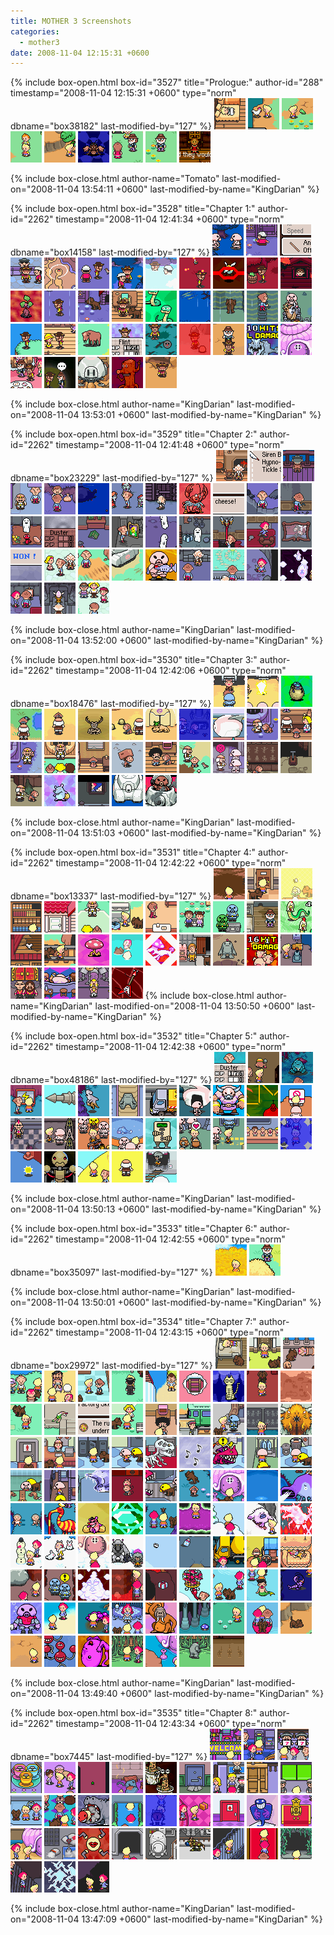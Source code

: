 ```yaml
---
title: MOTHER 3 Screenshots
categories:
  - mother3
date: 2008-11-04 12:15:31 +0600
---
```

{% include box-open.html box-id="3527" title="Prologue:" author-id="288" timestamp="2008-11-04 12:15:31 +0600" type="norm" dbname="box38182" last-modified-by="127" %}
<a href="CH0/m3_LucasSleeping.png" title="Lucas is sleeping at Alec's House"><img src="CH0/m3_LucasSleepingt.png" width="50" height="50" alt="Lucas is sleeping at Alec's House" /></a>
<a href="CH0/m3_TalkingChicken.png" title="You can talk to all kinds of animals"><img src="CH0/m3_TalkingChickent.png" width="50" height="50" alt="You can talk to all kinds of animals" /></a>
<a href="CH0/m3_MemoryFrog.png" title="Frogs will record your memories, so you can resume your progress"><img src="CH0/m3_MemoryFrogt.png" width="50" height="50" alt="Frogs will record your memories, so you can resume your progress" /></a>
<a href="CH0/m3_BButton.png" title="Try to imagine a thing called a B Button"><img src="CH0/m3_BButtont.png" width="50" height="50" alt="Try to imagine a thing called a B Button" /></a>
<a href="CH0/m3_GentleDrago.png" title="Despite their appearance, Dragos are gentle creatures"><img src="CH0/m3_GentleDragot.png" width="50" height="50" alt="Despite their appearance, Dragos are gentle creatures" /></a>
<a href="CH0/m3_FirstBattle.png" title="Your first battle will be against an overconfident mole cricket"><img src="CH0/m3_FirstBattlet.png" width="50" height="50" alt="Your first battle will be against an overconfident mole cricket" /></a>
<a href="CH0/m3_Omelets.png" title="Who wants Omelets?"><img src="CH0/m3_Omeletst.png" width="50" height="50" alt="Who wants Omelets?" /></a>
<a href="CH0/m3_HeyYou.png" title="Sometimes the characters will give you direct advice"><img src="CH0/m3_HeyYout.png" width="50" height="50" alt="Sometimes the characters will give you direct advice" /></a>
<a href="CH0/m3_DearFlint.png" title="Hinawa sends a Letter to Flint"><img src="CH0/m3_DearFlintt.png" width="50" height="50" alt="Hinawa's sends a Letter to Flint" /></a>

{% include box-close.html author-name="Tomato" last-modified-on="2008-11-04 13:54:11 +0600" last-modified-by-name="KingDarian" %}

{% include box-open.html box-id="3528" title="Chapter 1:" author-id="2262" timestamp="2008-11-04 12:41:34 +0600" type="norm" dbname="box14158" last-modified-by="127" %}
<a href="CH1/m3_MysteriousPigmasks.png" title="A strange group of soldiers in Pig Masks have showed up in Sunshine Forest"><img src="CH1/m3_MysteriousPigmaskst.png" width="50" height="50" alt="A strange group of soldiers in Pig Masks have showed up in Sunshine Forest" /></a>
<a href="CH1/m3_BrokenDoorknob.png" title="The doorknob seems to have broken off of this door"><img src="CH1/m3_BrokenDoorknobt.png" width="50" height="50" alt="The doorknob seems to have broken off of this door" /></a>
<a href="CH1/m3_Stick.png" title="Make sure to equip the weapons you find"><img src="CH1/m3_Stickt.png" width="50" height="50" alt="Make sure to equip the weapons you find" /></a>
<a href="CH1/m3_Mapson.png" title="Mapson will provide a Map to get you going - he's even nice enough to mark your destination"><img src="CH1/m3_Mapsont.png" width="50" height="50" alt="Mapson will provide a Map to get you going - he's even nice enough to mark your destination" /></a>
<a href="CH1/m3_Map.png" title="You can check the map by pressing R"><img src="CH1/m3_Mapt.png" width="50" height="50" alt="You can check the map by pressing R" /></a>
<a href="CH1/m3_Sparrow.png" title="Humans aren't the only ones with helpful advice - chatting up sparrows will yield lots of useful info"><img src="CH1/m3_Sparrowt.png" width="50" height="50" alt="Humans aren't the only ones with helpful advice - chatting up sparrows will yield lots of useful info" /></a>
<a href="CH1/m3_SmokyForest.png" title="Sunshine Forest is filling with smoke...and strange creatures"><img src="CH1/m3_SmokyForestt.png" width="50" height="50" alt="Sunshine Forest is filling with smoke...and strange creatures" /></a>
<a href="CH1/m3_ForestSprings.png" title="A dip in the hot springs will restore that lost HP"><img src="CH1/m3_ForestSpringst.png" width="50" height="50" alt="A dip in the hot springs will restore that lost HP" /></a>
<a href="CH1/m3_Fireflies.png" title="These are definitely not your average firfly - they're setting fire to everything"><img src="CH1/m3_Firefliest.png" width="50" height="50" alt="These are definitely not your average firfly - they're setting fire to everything" /></a>
<a href="CH1/m3_FireAttack.png" title="Fireflies will even set fire to you if you're not careful" ><img src="CH1/m3_FireAttackt.png" width="50" height="50" alt="Fireflies will even set fire to you if you're not careful" /></a>
<a href="CH1/m3_SaveFrogBarrel.png" title="Save frogs can be found all over Nowhere Islands, in a variety of places"><img src="CH1/m3_SaveFrogBarrelt.png" width="50" height="50" alt="Save frogs can be found all over Nowhere Islands, in a variety of places" /></a>
<a href="CH1/m3_FuelInTrouble.png" title="Oh, no! Fuel is trapped in that burning house"><img src="CH1/m3_FuelInTroublet.png" width="50" height="50" alt="Oh, no! Fuel is trapped in that burning house" /></a>
<a href="CH1/m3_SneakYam.png" title="If you're lucky, you can sneak up on an enemy and attack it while its back is turned"><img src="CH1/m3_SneakYamt.png" width="50" height="50" alt="If you're lucky, you can sneak up on an enemy and attack it while its back is turned" /></a>
<a href="CH1/m3_Rain.png" title="An ominous rain falls on Tazmily"><img src="CH1/m3_Raint.png" width="50" height="50" alt="An ominous rain falls on Tazmily" /></a>
<a href="CH1/m3_Boney.png" title="Boney joins up with Flint"><img src="CH1/m3_Boneyt.png" width="50" height="50" alt="Boney joins up with Flint" /></a>
<a href="CH1/m3_Antidotes.png" title="The people of Tazmily will gladly share what they have with their neighbors"><img src="CH1/m3_Antidotest.png" width="50" height="50" alt="The people of Tazmily will gladly share what they have with their neighbors" /></a>
<a href="CH1/m3_SnakePair.png" title="If given the chance, many foes will attack in groups"><img src="CH1/m3_SnakePairt.png" width="50" height="50" alt="If given the chance, many foes will attack in groups" /></a>
<a href="CH1/m3_ClawMarks.png" title="What kind of a creature could have caused all this damage?"><img src="CH1/m3_ClawMarkst.png" width="50" height="50" alt="What kind of a creature could have caused all this damage?" /></a>
<a href="CH1/m3_BoneySense.png" title="Boney senses something up above"><img src="CH1/m3_BoneySenset.png" width="50" height="50" alt="Boney senses something up above" /></a>
<a href="CH1/m3_WallStaple.png" title="Boney senses something up above" ><img src="CH1/m3_WallStaplet.png" width="50" height="50" alt="Duster's Wall Staple technique helps you reach higher ground" /></a>
<a href="CH1/m3_Caribou.png" title="What are those Pigmasks doing to that caribou?"><img src="CH1/m3_Caribout.png" width="50" height="50" alt="What are those Pigmasks doing to that caribou?" /></a>
<a href="CH1/m3_OpenSea.png" title="The sea is so clear during the day"><img src="CH1/m3_OpenSeat.png" width="50" height="50" alt="The sea is so clear during the day" /></a>
<a href="CH1/m3_Nutbread.png" title="You can trade nuts you find for Nut Bread and Cookies"><img src="CH1/m3_Nutbreadt.png" width="50" height="50" alt="You can trade nuts you find for Nut Bread and Cookies" /></a>
<a href="CH1/m3_Cows.png" title="All kinds of wildlife can be found in Tazmily - try talking to all of them"><img src="CH1/m3_Cowst.png" width="50" height="50" alt="All kinds of wildlife can be found in Tazmily - try talking to all of them" /></a>
<a href="CH1/m3_EXP.png" title="The experience you gain in battle will help you grow stronger"><img src="CH1/m3_EXPt.png" width="50" height="50" alt="The experience you gain in battle will help you grow stronger" /></a>
<a href="CH1/m3_SootDumpling.png" title="Some enemies are rarer encounters than others"><img src="CH1/m3_SootDumplingt.png" width="50" height="50" alt="Some enemies are rarer encounters than others" /></a>
<a href="CH1/m3_Surprised.png" title="If you're not careful, an enemy may catch you off guard"><img src="CH1/m3_Surprisedt.png" width="50" height="50" alt="If you're not careful, an enemy may catch you off guard" /></a>
<a href="CH1/m3_Alec.png" title="Alec will lend a hand to Flint, though he isn't much help in battle"><img src="CH1/m3_Alect.png" width="50" height="50" alt="Alec will lend a hand to Flint, though he isn't much help in battle" /></a>
<a href="CH1/m3_10combo.png" title="Tap the A button to the beat of the music to rack up a damaging combo in battle"><img src="CH1/m3_10combot.png" width="50" height="50" alt="Tap the A button to the beat of the music to rack up a damaging combo in battle" /></a>
<a href="CH1/m3_ShellHouse.png" title="This house looks kind of familiar, doesn't it?"><img src="CH1/m3_ShellHouset.png" width="50" height="50" alt="This house looks kind of familiar, doesn't it?" /></a>
<a href="CH1/m3_Magypsies.png" title="The Magypsies are a strange bunch - They posses PSI abilities"><img src="CH1/m3_Magypsiest.png" width="50" height="50" alt="The Magypsies are a strange bunch - They posses PSI abilities" /></a>
<a href="CH1/m3_DarkCave.png" title="Your visibility is very limited inside this dark cave"><img src="CH1/m3_DarkCavet.png" width="50" height="50" alt="Your visibility is very limited inside this dark cave" /></a>
<a href="CH1/m3_PigCraft.png" title="The pigmasks fly away in a strange vessel"><img src="CH1/m3_PigCraftt.png" width="50" height="50" alt="The pigmasks fly away in a strange vessel" /></a>
<a href="CH1/m3_Tree.png" title="Not only animals, but plants will also attack at will"><img src="CH1/m3_Treet.png" width="50" height="50" alt="Not only animals, but plants will also attack at will" /></a>
<a href="CH1/m3_discovery.png" title="What have we here...?"><img src="CH1/m3_discoveryt.png" width="50" height="50" alt="What have we here...?" /></a>

{% include box-close.html author-name="KingDarian" last-modified-on="2008-11-04 13:53:01 +0600" last-modified-by-name="KingDarian" %}

{% include box-open.html box-id="3529" title="Chapter 2:" author-id="2262" timestamp="2008-11-04 12:41:48 +0600" type="norm" dbname="box23229" last-modified-by="127" %}
<a href="CH2/m3_ItsTime.png" title="Wess sends Duster on a mission"><img src="CH2/m3_ItsTimet.png" width="50" height="50" alt="Wess sends Duster on a mission" /></a>
<a href="CH2/m3_ThiefItems.png" title="Duster uses some unique items to aid him in battle"><img src="CH2/m3_ThiefItemst.png" width="50" height="50" alt="Duster uses some unique items to aid him in battle" /></a>
<a href="CH2/m3_Bridge.png" title="Tazmily is very quiet at night"><img src="CH2/m3_Bridget.png" width="50" height="50" alt="Tazmily is very quiet at night" /></a>
<a href="CH2/m3_PeddlerMonkey.png" title="Duster bumps into a peculiar peddler and his monkey"><img src="CH2/m3_PeddlerMonkeyt.png" width="50" height="50" alt="Duster bumps into a peculiar peddler and his monkey" /></a>
<a href="CH2/m3_Money.png" title="Up until now, Tazmily has run without money, but Butch has just come into contact with a large sack full"><img src="CH2/m3_Moneyt.png" width="50" height="50" alt="Up until now, Tazmily has run without money, but Butch has just come into contact with a large sack full" /></a>
<a href="CH2/m3_PigDropping.png" title="An aircraft is dropping something onto Osohe Castle"><img src="CH2/m3_PigDroppingt.png" width="50" height="50" alt="An aircraft is dropping something onto Osohe Castle" /></a>
<a href="CH2/m3_Zombies.png" title="Zombies are emerging from six feet under and surrounding Duster"><img src="CH2/m3_Zombiest.png" width="50" height="50" alt="Zombies are emerging from six feet under and surrounding Duster" /></a>
<a href="CH2/m3_Nippolyte.png" title="Nippolyte is heading into his shack"><img src="CH2/m3_Nippolytet.png" width="50" height="50" alt="Nippolyte is heading into his shack" /></a>
<a href="CH2/m3_Spineless.png" title="Some of your enemies have more bark than bite"><img src="CH2/m3_Spinelesst.png" width="50" height="50" alt="Some of your enemies have more bark than bite" /></a>
<a href="CH2/m3_DusterCheese.png" title="Duster loves cheese"><img src="CH2/m3_DusterCheeset.png" width="50" height="50" alt="Duster loves cheese" /></a>
<a href="CH2/m3_OsoheRuins.png" title="Osohe Castle is not in very good shape"><img src="CH2/m3_OsoheRuinst.png" width="50" height="50" alt="Osohe Castle is not in very good shape" /></a>
<a href="CH2/m3_WallStapleInside.png" title="Wall Staples can be applied to any wall that looks scalable"><img src="CH2/m3_WallStapleInsidet.png" width="50" height="50" alt="Wall Staples can be applied to any wall that looks scalable" /></a>
<a href="CH2/m3_GhostBarter.png" title="Osohe is filled with friendly ghosts - some will even trade items for rotten eclairs"><img src="CH2/m3_GhostBartert.png" width="50" height="50" alt="Osohe is filled with friendly ghosts - some will even trade items for rotten eclairs" /></a>
<a href="CH2/m3_Collapse.png" title="If you don't mind your HP, you could easily fall in battle"><img src="CH2/m3_Collapset.png" width="50" height="50" alt="If you don't mind your HP, you could easily fall in battle" /></a>
<a href="CH2/m3_Library.png" title="Osohe Castle's library is filled with books...whose pages are blank"><img src="CH2/m3_Libraryt.png" width="50" height="50" alt="Osohe Castle's library is filled with books...whose pages are blank" /></a>
<a href="CH2/m3_ArtAttack.png" title="Even inanimate objects, such as artwork, can spring to life to start up a fight"><img src="CH2/m3_ArtAttackt.png" width="50" height="50" alt="Even inanimate objects, such as artwork, can spring to life to start up a fight" /></a>
<a href="CH2/m3_OsoheGhosts.png" title="Osohe's ghosts are living it up...so to speak"><img src="CH2/m3_OsoheGhostst.png" width="50" height="50" alt="Osohe's ghosts are living it up...so to speak" /></a>
<a href="CH2/m3_BlueMapBox.png" title="Blue wrapped boxes contain maps"><img src="CH2/m3_BlueMapBoxt.png" width="50" height="50" alt="Blue wrapped boxes contain maps" /></a>
<a href="CH2/m3_RopeSnake.png" title="The Rope Snake will help Duster swing to new locations"><img src="CH2/m3_RopeSnaket.png" width="50" height="50" alt="The Rope Snake will help Duster swing to new locations" /></a>
<a href="CH2/m3_MysteryGirl.png" title="A mysterious girl rushes ahead of Duster"><img src="CH2/m3_MysteryGirlt.png" width="50" height="50" alt="A mysterious girl rushes ahead of Duster" /></a>
<a href="CH2/m3_MirrorGhost.png" title="The mirrors reveal what your eyes can't see"><img src="CH2/m3_MirrorGhostt.png" width="50" height="50" alt="The mirrors reveal what your eyes can't see" /></a>
<a href="CH2/m3_DusterWon.png" title="Duster Won!"><img src="CH2/m3_DusterWont.png" width="50" height="50" alt="Duster Won!" /></a>
<a href="CH2/m3_NanaObservation.png" title="What an interesting observation" ><img src="CH2/m3_NanaObservationt.png" width="50" height="50" alt="What an interesting observation" /></a>
<a href="CH2/m3_TireTracks.png" title="These muddy tracks were not here a second ago"><img src="CH2/m3_TireTrackst.png" width="50" height="50" alt="These muddy tracks were not here a second ago" /></a>
<a href="CH2/m3_OsoheTanks.png" title="The tracks lead to Osohe Castle...and lead to these menacing tanks!"><img src="CH2/m3_OsoheTankst.png" width="50" height="50" alt="The tracks lead to Osohe Castle...and lead to these menacing tanks!" /></a>
<a href="CH2/m3_PigmaskAttack.png" title="The Pigmasks don't want you to get into the castle"><img src="CH2/m3_PigmaskAttackt.png" width="50" height="50" alt="The Pigmasks don't want you to get into the castle" /></a>
<a href="CH2/m3_Embarrassing.png" title="What is Wess going to do?"><img src="CH2/m3_Embarrassingt.png" width="50" height="50" alt="What is Wess going to do?" /></a>
<a href="CH2/m3_OsoheCourtyard.png" title="A lovely courtyard sits behind Osohe Castle"><img src="CH2/m3_OsoheCourtyardt.png" width="50" height="50" alt="A lovely courtyard sits behind Osohe Castle" /></a>
<a href="CH2/m3_KumatoraTrap.png" title="Wess frees the punky Kumatora from a stupid-ass trap"><img src="CH2/m3_KumatoraTrapt.png" width="50" height="50" alt="Wess frees the punky Kumatora from a stupid-ass trap" /></a>
<a href="CH2/m3_PKFreeze.png" title="Kumatora's PSI abilities come in handy during battle"><img src="CH2/m3_PKFreezet.png" width="50" height="50" alt="Kumatora's PSI abilities come in handy during battle" /></a>
<a href="CH2/m3_Brooms.png" title="How dangerous can brooms be?"><img src="CH2/m3_Broomst.png" width="50" height="50" alt="How dangerous can brooms be?" /></a>
<a href="CH2/m3_HummingbirdEgg.png" title="So this is what Wess was after?"><img src="CH2/m3_HummingbirdEggt.png" width="50" height="50" alt="So this is what Wess was after?" /></a>
<a href="CH2/m3_ButchWell.png" title="What's the commotion?"><img src="CH2/m3_ButchWellt.png" width="50" height="50" alt="What's the commotion?" /></a>

{% include box-close.html author-name="KingDarian" last-modified-on="2008-11-04 13:52:00 +0600" last-modified-by-name="KingDarian" %}

{% include box-open.html box-id="3530" title="Chapter 3:" author-id="2262" timestamp="2008-11-04 12:42:06 +0600" type="norm" dbname="box18476" last-modified-by="127" %}
<a href="CH3/m3_DesertShip.png" title="A strange airship lands in the desert"><img src="CH3/m3_DesertShipt.png" width="50" height="50" alt="A strange airship lands in the desert" /></a>
<a href="CH3/m3_FassadZap.png" title="Fassad zaps poor Salsa quite often"><img src="CH3/m3_FassadZapt.png" width="50" height="50" alt="Fassad zaps poor Salsa quite often" /></a>
<a href="CH3/m3_SalsaSkills.png" title="Salsa can woo its foes by dancing in battle"><img src="CH3/m3_SalsaSkillst.png" width="50" height="50" alt="Salsa can woo its foes by dancing in battle" /></a>
<a href="CH3/m3_WanSumDung.png" title="Wan Sum Dung is a dung beetle...without any dung"><img src="CH3/m3_WanSumDungt.png" width="50" height="50" alt="Wan Sum Dung is a dung beetle...without any dung" /></a>
<a href="CH3/m3_DesertDuo.png" title="Fassad and Salsa battle through Death Desert"><img src="CH3/m3_DesertDuot.png" width="50" height="50" alt="Fassad and Salsa battle through Death Desert" /></a>
<a href="CH3/m3_BugSpray.png" title="Bug Spray is very useful against all insect enemies"><img src="CH3/m3_BugSprayt.png" width="50" height="50" alt="Bug Spray is very useful against all insect enemies" /></a>
<a href="CH3/m3_Dung.png" title="I wonder who left all this dung here"><img src="CH3/m3_Dungt.png" width="50" height="50" alt="I wonder who left all this dung here" /></a>
<a href="CH3/m3_DesertWolf.png" title="This looks dangerous for Salsa"><img src="CH3/m3_DesertWolft.png" width="50" height="50" alt="This looks dangerous for Salsa" /></a>
<a href="CH3/m3_Roach.png" title="Ewwww! Roaches"><img src="CH3/m3_Roacht.png" width="50" height="50" alt="Ewwww! Roaches" /></a>
<a href="CH3/m3_PorkBean.png" title="The Pork Bean will get you to your destination faster than you could ever run"><img src="CH3/m3_PorkBeant.png" width="50" height="50" alt="The Pork Bean will get you to your destination faster than you could ever run" /></a>
<a href="CH3/m3_FassadHiding.png" title="What could Fassad be doing behind that well"><img src="CH3/m3_FassadHidingt.png" width="50" height="50" alt="What could Fassad be doing behind that well" /></a>
<a href="CH3/m3_NoMoney.png" title="Tazmily's economy doesn't run on money"><img src="CH3/m3_NoMoneyt.png" width="50" height="50" alt="Tazmily's economy doesn't run on money" /></a>
<a href="CH3/m3_FassadCall.png" title="Fassad holds a long distance chat late at night"><img src="CH3/m3_FassadCallt.png" width="50" height="50" alt="Fassad holds a long distance chat late at night" /></a>
<a href="CH3/m3_FassadWell.png" title="Fassad has drawn quite a crowd"><img src="CH3/m3_FassadWellt.png" width="50" height="50" alt="Fassad has drawn quite a crowd" /></a>
<a href="CH3/m3_SadSalsa.png" title="Salsa is definitely not happy"><img src="CH3/m3_SadSalsat.png" width="50" height="50" alt="Salsa is definitely not happy" /></a>
<a href="CH3/m3_HappyBoxes.png" title="These Happy Boxes must be delivered post haste" ><img src="CH3/m3_HappyBoxest.png" width="50" height="50" alt="These Happy Boxes must be delivered post haste" /></a>
<a href="CH3/m3_HappyBox.png" title="Can these boxes really make you happy?"><img src="CH3/m3_HappyBoxt.png" width="50" height="50" alt="Can these boxes really make you happy?" /></a>
<a href="CH3/m3_FassadOsohe.png" title="Fassad's business leads him to Osohe Castle"><img src="CH3/m3_FassadOsohet.png" width="50" height="50" alt="Fassad's business leads him to Osohe Castle" /></a>
<a href="CH3/m3_FassadPigmasks.png" title="The Pigmasks take their orders from Fassad"><img src="CH3/m3_FassadPigmaskst.png" width="50" height="50" alt="The Pigmasks take their orders from Fassad" /></a>
<a href="CH3/m3_MonkeyDance.png" title="These walls seem to be enscribed with dance steps"><img src="CH3/m3_MonkeyDancet.png" width="50" height="50" alt="These walls seem to be enscribed with dance steps" /></a>
<a href="CH3/m3_OsoheLever.png" title="This lever must have some important purpose"><img src="CH3/m3_OsoheLevert.png" width="50" height="50" alt="This lever must have some important purpose" /></a>
<a href="CH3/m3_OsoheDungeon.png" title="A large dungeon rests beneath Osohe Castle"><img src="CH3/m3_OsoheDungeont.png" width="50" height="50" alt="A large dungeon rests beneath Osohe Castle" /></a>
<a href="CH3/m3_FassadAttacks.png" title="Fassad's attacks do the most damage in battle"><img src="CH3/m3_FassadAttackst.png" width="50" height="50" alt="Fassad's attacks do the most damage in battle" /></a>
<a href="CH3/m3_SalsaRescue.png" title="Salsa's path crosses with Wess and Kumatora"><img src="CH3/m3_SalsaRescuet.png" width="50" height="50" alt="Salsa's path crosses with Wess and Kumatora" /></a>
<a href="CH3/m3_ForestTanks.png" title="This tank blocks the exit"><img src="CH3/m3_ForestTankst.png" width="50" height="50" alt="This tank blocks the exit" /></a>
<a href="CH3/m3_TankBattle.png" title="This tank isn't so tough once its main canon is destroyed"><img src="CH3/m3_TankBattlet.png" width="50" height="50" alt="This tank isn't so tough once its main canon is destroyed" /></a>

{% include box-close.html author-name="KingDarian" last-modified-on="2008-11-04 13:51:03 +0600" last-modified-by-name="KingDarian" %}

{% include box-open.html box-id="3531" title="Chapter 4:" author-id="2262" timestamp="2008-11-04 12:42:22 +0600" type="norm" dbname="box13337" last-modified-by="127" %}
<a href="CH4/m3_ZappedSheep.png" title="Lightning strikes wherever there are no Happy Boxes"><img src="CH4/m3_ZappedSheept.png" width="50" height="50" alt="Lightning strikes wherever there are no Happy Boxes" /></a>
<a href="CH4/m3_HotelWhisper.png" title="I wonder who's whispering inside this room"><img src="CH4/m3_HotelWhispert.png" width="50" height="50" alt="I wonder who's whispering inside this room" /></a>
<a href="CH4/m3_MagicButterfly.png" title="The magic butterfly made Lucas relax"><img src="CH4/m3_MagicButterflyt.png" width="50" height="50" alt="The magic butterfly made Lucas relax" /></a>
<a href="CH4/m3_Wallpaper.png" title="Some things are just for show" ><img src="CH4/m3_Wallpapert.png" width="50" height="50" alt="Some things are just for show" /></a>
<a href="CH4/m3_ChangedTazmily.png" title="Tazmily has changed a great deal in three years"><img src="CH4/m3_ChangedTazmilyt.png" width="50" height="50" alt="Tazmily has changed a great deal in three years" /></a>
<a href="CH4/m3_FassadInfluence.png" title="Fassad's influence on Tazmily is strong"><img src="CH4/m3_FassadInfluencet.png" width="50" height="50" alt="Fassad's influence on Tazmily is strong" /></a>
<a href="CH4/m3_GiftMusic.png" title="Items aren't the only thing found in gift boxes"><img src="CH4/m3_GiftMusict.png" width="50" height="50" alt="Items aren't the only thing found in gift boxes" /></a>
<a href="CH4/m3_UpgradedHome.png" title="Just about everyone has upgraded their home"><img src="CH4/m3_UpgradedHomet.png" width="50" height="50" alt="Just about everyone has upgraded their home" /></a>
<a href="CH4/m3_ShoreTourists.png" title="Tazmily's shores are filled with tourists"><img src="CH4/m3_ShoreTouristst.png" width="50" height="50" alt="Tazmily's shores are filled with tourists" /></a>
<a href="CH4/m3_PigmaskManeuvers.png" title="Pigmasks now practice their maneuvers in Tazmily"><img src="CH4/m3_PigmaskManeuverst.png" width="50" height="50" alt="Pigmasks now practice their maneuvers in Tazmily" /></a>
<a href="CH4/m3_RetirementHome.png" title="Tazmily's Elderly community has been moved to Old Man's Paradise"><img src="CH4/m3_RetirementHomet.png" width="50" height="50" alt="Tazmily's Elderly community has been moved to Old Man's Paradise" /></a>
<a href="CH4/m3_Slitherhen.png" title="Slitherhens are squirming throughout Sunshine Forest"><img src="CH4/m3_Slitherhent.png" width="50" height="50" alt="Slitherhens are squirming throughout Sunshine Forest" /></a>
<a href="CH4/m3_LighterMouse.png" title="A white mouse makes its home in Lighter's attic"><img src="CH4/m3_LighterMouset.png" width="50" height="50" alt="A white mouse makes its home in Lighter's attic" /></a>
<a href="CH4/m3_Railway.png" title="The train is rather pricey, so why not walk the tracks instead?"><img src="CH4/m3_Railwayt.png" width="50" height="50" alt="The train is rather pricey, so why not walk the tracks instead?" /></a>
<a href="CH4/m3_RamblinMushroom.png" title="Familiar foes traverse Tazmily's train tracks"><img src="CH4/m3_RamblinMushroomt.png" width="50" height="50" alt="Familiar foes traverse Tazmily's train tracks" /></a>
<a href="CH4/m3_LearnPSI.png" title="Lucas realizes PSI abilities after a strange encounter"><img src="CH4/m3_LearnPSIt.png" width="50" height="50" alt="Lucas realizes PSI abilities after a strange encounter" /></a>
<a href="CH4/m3_PKLOVE.png" title="PK LOVE quickly takes care of even the toughest of foes"><img src="CH4/m3_PKLOVEt.png" width="50" height="50" alt="PK LOVE quickly takes care of even the toughest of foes" /></a>
<a href="CH4/m3_FactoryEntrance.png" title="Maybe you can earn a few extra DP by working at this factory"><img src="CH4/m3_FactoryEntrancet.png" width="50" height="50" alt="Maybe you can earn a few extra DP by working at this factory" /></a>
<a href="CH4/m3_ClayGuy.png" title="Clay Guys are hard at work digging in the clay mines"><img src="CH4/m3_ClayGuyt.png" width="50" height="50" alt="Clay Guys are hard at work digging in the clay mines" /></a>
<a href="CH4/m3_16Combo.png" title="A 16-hit Combo will yield maximum damage" ><img src="CH4/m3_16Combot.png" width="50" height="50" alt="A 16-hit Combo will yield maximum damage" /></a>
<a href="CH4/m3_View.png" title="I bet you could see a lot from up there"><img src="CH4/m3_Viewt.png" width="50" height="50" alt="I bet you could see a lot from up there" /></a>
<a href="CH4/m3_GuardedClub.png" title="Club Titiboo is heavily guarded" ><img src="CH4/m3_GuardedClubt.png" width="50" height="50" alt="Club Titiboo is heavily guarded" /></a>
<a href="CH4/m3_DCMCfans.png" title="DCMC fans are enjoying the show"><img src="CH4/m3_DCMCfanst.png" width="50" height="50" alt="DCMC fans are enjoying the show" /></a>
<a href="CH4/m3_DCMCPerforms.png" title="DCMC puts on a great show"><img src="CH4/m3_DCMCPerformst.png" width="50" height="50" alt="DCMC puts on a great show" /></a>
<a href="CH4/m3_WeepingGuitar.png" title="What a rockin' foe"><img src="CH4/m3_WeepingGuitart.png" width="50" height="50" alt="What a rockin' foe" /></a>
{% include box-close.html author-name="KingDarian" last-modified-on="2008-11-04 13:50:50 +0600" last-modified-by-name="KingDarian" %}

{% include box-open.html box-id="3532" title="Chapter 5:" author-id="2262" timestamp="2008-11-04 12:42:38 +0600" type="norm" dbname="box48186" last-modified-by="127" %}
<a href="CH5/m3_FullParty.png" title="Finally, a full party"><img src="CH5/m3_FullPartyt.png" width="50" height="50" alt="Finally, a full party" /></a>
<a href="CH5/m3_MoleHoles.png" title="Moles have dug a large network of tunnels"><img src="CH5/m3_MoleHolest.png" width="50" height="50" alt="Moles have dug a large network of tunnels" /></a>
<a href="CH5/m3_OldClayGuy.png" title="What's so special about this old Clay Guy?"><img src="CH5/m3_OldClayGuyt.png" width="50" height="50" alt="What's so special about this old Clay Guy?" /></a>
<a href="CH5/m3_StayAway.png" title="How...inviting"><img src="CH5/m3_StayAwayt.png" width="50" height="50" alt="How...inviting" /></a>
<a href="CH5/m3_LightningGun.png" title="This looks dangerous"><img src="CH5/m3_LightningGunt.png" width="50" height="50" alt="This looks dangerous" /></a>
<a href="CH5/m3_StrangeCreatures.png" title="All kinds of strange creatures inhabit this area"><img src="CH5/m3_StrangeCreaturest.png" width="50" height="50" alt="All kinds of strange creatures inhabit this area" /></a>
<a href="CH5/m3_ClayGuyFactory.png" title="Clay Guys are made here"><img src="CH5/m3_ClayGuyFactoryt.png" width="50" height="50" alt="Clay Guys are made here" /></a>
<a href="CH5/m3_GarbageTruck.png" title="That Garbage Truck picked up something it shouldn't have"><img src="CH5/m3_GarbageTruckt.png" width="50" height="50" alt="That Garbage Truck picked up something it shouldn't have" /></a>
<a href="CH5/m3_MistakenIdentity.png" title="A mistaken identity puts you at an advantage"><img src="CH5/m3_MistakenIdentityt.png" width="50" height="50" alt="A mistaken identity puts you at an advantage" /></a>
<a href="CH5/m3_DCMCFanatic.png" title="DCMC merchandise is especially useful at distracting fans"><img src="CH5/m3_DCMCFanatict.png" width="50" height="50" alt="DCMC merchandise is especially useful at distracting fans" /></a>
<a href="CH5/m3_ExplosiveEnemy.png" title="Some foes explode after sustaining too much damage"><img src="CH5/m3_ExplosiveEnemyt.png" width="50" height="50" alt="Some foes explode after sustaining too much damage" /></a>
<a href="CH5/m3_NoSigns.png" title="There sure are a lot of signs on this highway"><img src="CH5/m3_NoSignst.png" width="50" height="50" alt="There sure are a lot of signs on this highway" /></a>
<a href="CH5/m3_Cafe.png" title="This place seems pretty run down, even though this highway is pretty new"><img src="CH5/m3_Cafet.png" width="50" height="50" alt="This place seems pretty run down, even though this highway is pretty new" /></a>
<a href="CH5/m3_OffLimits.png" title="Some locations are not yet reachable"><img src="CH5/m3_OffLimitst.png" width="50" height="50" alt="Some locations are not yet reachable" /></a>
<a href="CH5/m3_TrashHeap.png" title="There's a lot of garbage here"><img src="CH5/m3_TrashHeapt.png" width="50" height="50" alt="There's a lot of garbage here" /></a>
<a href="CH5/m3_Catfish.png" title="These electric catfish power Thunder Tower"><img src="CH5/m3_Catfisht.png" width="50" height="50" alt="These electric catfish power Thunder Tower" /></a>
<a href="CH5/m3_BatteryRobot.png" title="Enemies of all sizes can be found throughout Thunder Tower"><img src="CH5/m3_BatteryRobott.png" width="50" height="50" alt="Enemies of all sizes can be found throughout Thunder Tower" /></a>
<a href="CH5/m3_Whatever.png" title="Some of these strange creatures show affection for Lucas"><img src="CH5/m3_Whatevert.png" width="50" height="50" alt="Some of these strange creatures show affection for Lucas" /></a>
<a href="CH5/m3_ThunderCommand.png" title="Thunder Tower's command center"><img src="CH5/m3_ThunderCommandt.png" width="50" height="50" alt="Thunder Tower's command center" /></a>
<a href="CH5/m3_DCMCMerchandise.png" title="The walls are filled with DCMC goods"><img src="CH5/m3_DCMCMerchandiset.png" width="50" height="50" alt="The walls are filled with DCMC goods" /></a>
<a href="CH5/m3_Screwloose.png" title="Screwloose can be encountered on Thunder Tower's scaffolding"><img src="CH5/m3_Screwlooset.png" width="50" height="50" alt="Screwloose can be encountered on Thunder Tower's scaffolding" /></a>
<a href="CH5/m3_HighVoltage.png" title="This is a high voltage area"><img src="CH5/m3_HighVoltaget.png" width="50" height="50" alt="This is a high voltage area" /></a>
<a href="CH5/m3_MrGenetor.png" title="Mr. Genetor runs the security on Thunder Tower"><img src="CH5/m3_MrGenetort.png" width="50" height="50" alt="Mr. Genetor runs the security on Thunder Tower" /></a>
<a href="CH5/m3_NoEscape.png" title="There's no escape"><img src="CH5/m3_NoEscapet.png" width="50" height="50" alt="There's no escape" /></a>
<a href="CH5/m3_Newhehe.png" title="Fassad has our team cornered"><img src="CH5/m3_Newhehet.png" width="50" height="50" alt="Fassad has our team cornered" /></a>
<a href="CH5/m3_MysteriousFigure.png" title="A mysterious figure appears"><img src="CH5/m3_MysteriousFiguret.png" width="50" height="50" alt="A mysterious figure appears" /></a>

{% include box-close.html author-name="KingDarian" last-modified-on="2008-11-04 13:50:13 +0600" last-modified-by-name="KingDarian" %}

{% include box-open.html box-id="3533" title="Chapter 6:" author-id="2262" timestamp="2008-11-04 12:42:55 +0600" type="norm" dbname="box35097" last-modified-by="127" %}
<a href="CH6/m3_SunflowerField.png" title="An endless field of sunflowers"><img src="CH6/m3_SunflowerFieldt.png" width="50" height="50" alt="An endless field of sunflowers" /></a>
<a href="CH6/m3_Haystack.png" title="Wess and Alec have built a haystack"><img src="CH6/m3_Haystackt.png" width="50" height="50" alt="Wess and Alec have built a haystack" /></a>

{% include box-close.html author-name="KingDarian" last-modified-on="2008-11-04 13:50:01 +0600" last-modified-by-name="KingDarian" %}

{% include box-open.html box-id="3534" title="Chapter 7:" author-id="2262" timestamp="2008-11-04 12:43:15 +0600" type="norm" dbname="box29972" last-modified-by="127" %}
<a href="CH7/m3_RestingUp.png" title="Lucas is resting up in Wess's bed"><img src="CH7/m3_RestingUpt.png" width="50" height="50" alt="Lucas is resting up in Wess's bed" /></a>
<a href="CH7/m3_BoneyScent.png" title="Boney picks up a familiar scent"><img src="CH7/m3_BoneyScentt.png" width="50" height="50" alt="Boney picks up a familiar scent" /></a>
<a href="CH7/m3_TiedUp.png" title="Ionia is all tied up"><img src="CH7/m3_TiedUpt.png" width="50" height="50" alt="Ionia is all tied up" /></a>
<a href="CH7/m3_ComedyRoutine.png" title="Not every rule can be followed"><img src="CH7/m3_ComedyRoutinet.png" width="50" height="50" alt="Not every rule can be followed" /></a>
<a href="CH7/m3_BronsonBeach.png" title="Bronson is bronzing on the beach"><img src="CH7/m3_BronsonBeacht.png" width="50" height="50" alt="Bronson is bronzing on the beach" /></a>
<a href="CH7/m3_Nichol.png" title="A lot of folks are heading to the city"><img src="CH7/m3_Nicholt.png" width="50" height="50" alt="A lot of folks are heading to the city" /></a>
<a href="CH7/m3_NoLeder.png" title="I wonder where Leder could be"><img src="CH7/m3_NoLedert.png" width="50" height="50" alt="I wonder where Leder could be" /></a>
<a href="CH7/m3_BoatRide.png" title="You'll get upriver quicker by taking a boat"><img src="CH7/m3_BoatRidet.png" width="50" height="50" alt="You'll get upriver quicker by taking a boat" /></a>
<a href="CH7/m3_AeoliaSecret.png" title="There's a secret entrance in Aeolia's house"><img src="CH7/m3_AeoliaSecrett.png" width="50" height="50" alt="There's a secret entrance in Aeolia's house" /></a>
<a href="CH7/m3_IoniaScream.png" title="Ionia isn't too useful in battle"><img src="CH7/m3_IoniaScreamt.png" width="50" height="50" alt="Ionia isn't too useful in battle" /></a>
<a href="CH7/m3_OsoheTunnel.png" title="This underground tunnel leads to Osohe Castle's courtyard"><img src="CH7/m3_OsoheTunnelt.png" width="50" height="50" alt="This underground tunnel leads to Osohe Castle's courtyard" /></a>
<a href="CH7/m3_NowhereMap.png" title="A map of Nowhere Islands"><img src="CH7/m3_NowhereMapt.png" width="50" height="50" alt="A map of Nowhere Islands" /></a>
<a href="CH7/m3_Transceiver.png" title="Lucas finds Fassad's transceiver"><img src="CH7/m3_Transceivert.png" width="50" height="50" alt="Lucas finds Fassad's transceiver" /></a>
<a href="CH7/m3_IoniaFlies.png" title="Ionia flutters away"><img src="CH7/m3_IoniaFliest.png" width="50" height="50" alt="Ionia flutters away" /></a>
<a href="CH7/m3_Courage.png" title="This Courage Badge sure is rusty"><img src="CH7/m3_Couraget.png" width="50" height="50" alt="This Courage Badge sure is rusty" /></a>
<a href="CH7/m3_LightningStop.png" title="The frequent lightning seems to have stopped"><img src="CH7/m3_LightningStopt.png" width="50" height="50" alt="The frequent lightning seems to have stopped" /></a>
<a href="CH7/m3_MattLeave.png" title="More of Tazmily's citizens are considering leaving for the city"><img src="CH7/m3_MattLeavet.png" width="50" height="50" alt="More of Tazmily's citizens are considering leaving for the city" /></a>
<a href="CH7/m3_GreenTrain.png" title="Train ticket prices have gone down"><img src="CH7/m3_GreenTraint.png" width="50" height="50" alt="Train ticket prices have gone down" /></a>
<a href="CH7/m3_FactoryShutDown.png" title="The Clay Guy factory is shutting down"><img src="CH7/m3_FactoryShutDownt.png" width="50" height="50" alt="The Clay Guy factory is shutting down" /></a>
<a href="CH7/m3_DanceDoor.png" title="These etchings look like the ones in Osohe Castle"><img src="CH7/m3_DanceDoort.png" width="50" height="50" alt="These etchings look like the ones in Osohe Castle" /></a>
<a href="CH7/m3_ChimeraLab.png" title="The entrance to the Chimera Lab"><img src="CH7/m3_ChimeraLabt.png" width="50" height="50" alt="The entrance to the Chimera Lab" /></a>
<a href="CH7/m3_LadiesRoom.png" title="Is this ladies' room...haunted?"><img src="CH7/m3_LadiesRoomt.png" width="50" height="50" alt="Is this ladies' room...haunted?" /></a>
<a href="CH7/m3_Secrebot.png" title="She may look human, but she's mechanical"><img src="CH7/m3_Secrebott.png" width="50" height="50" alt="She may look human, but she's mechanical" /></a>
<a href="CH7/m3_Masks.png" title="The proper disguise could come in quite handy"><img src="CH7/m3_Maskst.png" width="50" height="50" alt="The proper disguise could come in quite handy" /></a>
<a href="CH7/m3_Hallway.png" title="You'll blend right in" ><img src="CH7/m3_Hallwayt.png" width="50" height="50" alt="You'll blend right in" /></a>
<a href="CH7/m3_Specimens.png" title="There are rooms filled with specimens of various creatures"><img src="CH7/m3_Specimenst.png" width="50" height="50" alt="There are rooms filled with specimens of various creatures" /></a>
<a href="CH7/m3_BattleNotes.png" title="One musical note will pop up for every beat you hit in your battle combo"><img src="CH7/m3_BattleNotest.png" width="50" height="50" alt="One musical note will pop up for every beat you hit in your battle combo" /></a>
<a href="CH7/m3_UltimateChimera.png" title="This chimera is very dangerous"><img src="CH7/m3_UltimateChimerat.png" width="50" height="50" alt="This chimera is very dangerous" /></a>
<a href="CH7/m3_TidyCoats.png" title="They may be evil, but at least they're clean"><img src="CH7/m3_TidyCoatst.png" width="50" height="50" alt="They may be evil, but at least they're clean" /></a>
<a href="CH7/m3_TrashMan.png" title="Someone has hidden themselves in this trashcan"><img src="CH7/m3_TrashMant.png" width="50" height="50" alt="Someone has hidden themselves in this trashcan" /></a>
<a href="CH7/m3_OperatingTable.png" title="This place is equiped to operate on even the largest of creatures"><img src="CH7/m3_OperatingTablet.png" width="50" height="50" alt="This place is equiped to operate on even the largest of creatures" /></a>
<a href="CH7/m3_OldMagazine.png" title="All kinds of old stuff is stored back here"><img src="CH7/m3_OldMagazinet.png" width="50" height="50" alt="All kinds of old stuff is stored back here" /></a>
<a href="CH7/m3_Basement.png" title="Brrr! It's cold down here"><img src="CH7/m3_Basementt.png" width="50" height="50" alt="Brrr! It's cold down here" /></a>
<a href="CH7/m3_SalsaSamba.png" title="Salsa doesn't recognize Lucas in that getup"><img src="CH7/m3_SalsaSambat.png" width="50" height="50" alt="Salsa doesn't recognize Lucas in that getup" /></a>
<a href="CH7/m3_BigTrouble.png" title="We're in big trouble now!"><img src="CH7/m3_BigTroublet.png" width="50" height="50" alt="We're in big trouble now!" /></a>
<a href="CH7/m3_SalsaParty.png" title="Salsa joins the party once more"><img src="CH7/m3_SalsaPartyt.png" width="50" height="50" alt="Salsa joins the party once more" /></a>
<a href="CH7/m3_DoriaHome.png" title="This must be Doria's home"><img src="CH7/m3_DoriaHomet.png" width="50" height="50" alt="This must be Doria's home" /></a>
<a href="CH7/m3_DrainPond.png" title="There's gotta be a way to drain this pond"><img src="CH7/m3_DrainPondt.png" width="50" height="50" alt="There's gotta be a way to drain this pond" /></a>
<a href="CH7/m3_Dry.png" title="Will drying help?"><img src="CH7/m3_Dryt.png" width="50" height="50" alt="Will drying help?" /></a>
<a href="CH7/m3_Buckets.png" title="Will hard work and determination do the trick?"><img src="CH7/m3_Bucketst.png" width="50" height="50" alt="Will hard work and determination do the trick?" /></a>
<a href="CH7/m3_Suction.png" title="Maybe the least obvious choice is the right one?"><img src="CH7/m3_Suctiont.png" width="50" height="50" alt="Maybe the least obvious choice is the right one?" /></a>
<a href="CH7/m3_Squeekz.png" title="He just thinks he's all that"><img src="CH7/m3_Squeekzt.png" width="50" height="50" alt="He just thinks he's all that" /></a>
<a href="CH7/m3_PKLOVE2.png" title="PK LOVE gets stronger as Lucas grows"><img src="CH7/m3_PKLOVE2t.png" width="50" height="50" alt="PK LOVE gets stronger as Lucas grows" /></a>
<a href="CH7/m3_MoleCricketReprise.png" title="Hey! It's that pesky Mole Cricket, again"><img src="CH7/m3_MoleCricketRepriset.png" width="50" height="50" alt="Hey! It's that pesky Mole Cricket, again" /></a>
<a href="CH7/m3_MoleCricketMaze.png" title="The mole crickets have dug an intricate underground maze"><img src="CH7/m3_MoleCricketMazet.png" width="50" height="50" alt="The mole crickets have dug an intricate underground maze" /></a>
<a href="CH7/m3_Snowcap.png" title="The snow covered peaks of Nowhere Island"><img src="CH7/m3_Snowcapt.png" width="50" height="50" alt="The snow covered peaks of Nowhere Island" /></a>
<a href="CH7/m3_Yeti.png" title="Snowboarding has caught on to some of your foes"><img src="CH7/m3_Yetit.png" width="50" height="50" alt="Snowboarding has caught on to some of your foes" /></a>
<a href="CH7/m3_ChillyDog.png" title="Warm the Chilly Dogs up with some PK Fire" ><img src="CH7/m3_ChillyDogt.png" width="50" height="50" alt="Warm the Chilly Dogs up with some PK Fire" /></a>
<a href="CH7/m3_Snowman.png" title="Even the snowmen are friendly"><img src="CH7/m3_Snowmant.png" width="50" height="50" alt="Even the snowmen are friendly" /></a>
<a href="CH7/m3_Bunnies.png" title="Lydia takes care of Snowcap's bunnies"><img src="CH7/m3_Bunniest.png" width="50" height="50" alt="Lydia takes care of Snowcap's bunnies" /></a>
<a href="CH7/m3_LydiaHome.png" title="No matter the climate, each Magypsy has the same style home"><img src="CH7/m3_LydiaHomet.png" width="50" height="50" alt="No matter the climate, each Magypsy has the same style home" /></a>
<a href="CH7/m3_Mechorilla.png" title="The mysterious masked man shows up again...with company"><img src="CH7/m3_Mechorillat.png" width="50" height="50" alt="The mysterious masked man shows up again...with company" /></a>
<a href="CH7/m3_FridgeRide.png" title="There's a quick way back to Tazmily"><img src="CH7/m3_FridgeRidet.png" width="50" height="50" alt="There's a quick way back to Tazmily" /></a>
<a href="CH7/m3_CoffeeTable.png" title="A strange coffee table and an urgent note"><img src="CH7/m3_CoffeeTablet.png" width="50" height="50" alt="A strange coffee table and an urgent note" /></a>
<a href="CH7/m3_UnfinishedConstruction.png" title="The construction here is unfinished"><img src="CH7/m3_UnfinishedConstructiont.png" width="50" height="50" alt="The construction here is unfinished" /></a>
<a href="CH7/m3_ItemGuy.png" title="The item cart guy is there whenever you need him"><img src="CH7/m3_ItemGuyt.png" width="50" height="50" alt="The item cart guy is there whenever you need him" /></a>
<a href="CH7/m3_Phrygia.png" title="Phrygia is fast asleep, but she left a detailed note"><img src="CH7/m3_Phrygiat.png" width="50" height="50" alt="Phrygia is fast asleep, but she left a detailed note" /></a>
<a href="CH7/m3_Boulder.png" title="A boulder is blocking your path"><img src="CH7/m3_Bouldert.png" width="50" height="50" alt="A boulder is blocking your path" /></a>
<a href="CH7/m3_BluePigmasks.png" title="Pigmasks are everywhere"><img src="CH7/m3_BluePigmaskst.png" width="50" height="50" alt="Pigmasks are everywhere" /></a>
<a href="CH7/m3_MrsLava.png" title="Cool Mrs. Lava off with some PK Freeze"><img src="CH7/m3_MrsLavat.png" width="50" height="50" alt="Cool Mrs. Lava off with some PK Freeze" /></a>
<a href="CH7/m3_HotLava.png" title="That lava sure looks hot"><img src="CH7/m3_HotLavat.png" width="50" height="50" alt="That lava sure looks hot" /></a>
<a href="CH7/m3_Gifts.png" title="There are plenty of great gifts to uncover"><img src="CH7/m3_Giftst.png" width="50" height="50" alt="There are plenty of great gifts to uncover" /></a>
<a href="CH7/m3_Birdcage.png" title="A tasteful escape by air"><img src="CH7/m3_Birdcaget.png" width="50" height="50" alt="A tasteful escape by air" /></a>
<a href="CH7/m3_Undersea.png" title="Life sure is sweet under the sea"><img src="CH7/m3_Underseat.png" width="50" height="50" alt="Life sure is sweet under the sea" /></a>
<a href="CH7/m3_Oxygen.png" title="Those mermen-looking things are actually oxygen supply machines"><img src="CH7/m3_Oxygent.png" width="50" height="50" alt="Those mermen-looking things are actually oxygen supply machines" /></a>
<a href="CH7/m3_RockLobster.png" title="Hey! It's a Rock Lobster"><img src="CH7/m3_RockLobstert.png" width="50" height="50" alt="Hey! It's a Rock Lobster" /></a>
<a href="CH7/m3_Squeal.png" title="The Pigmasks are even found underwater"><img src="CH7/m3_Squealt.png" width="50" height="50" alt="The Pigmasks are even found underwater" /></a>
<a href="CH7/m3_Tanetane.png" title="Everyone has washed ashore, but without any items"><img src="CH7/m3_Tanetanet.png" width="50" height="50" alt="Everyone has washed ashore, but without any items" /></a>
<a href="CH7/m3_Mushrooms.png" title="You're hungry, so why not go for the nearest thing edible"><img src="CH7/m3_Mushroomst.png" width="50" height="50" alt="You're hungry, so why not go for the nearest thing edible" /></a>
<a href="CH7/m3_Missy.png" title="Mixolydia's nickname is Missy"><img src="CH7/m3_Missyt.png" width="50" height="50" alt="Mixolydia's nickname is Missy" /></a>
<a href="CH7/m3_Monkalrus.png" title="The Monkalrus is kinda tough"><img src="CH7/m3_Monkalrust.png" width="50" height="50" alt="The Monkalrus is kinda tough" /></a>
<a href="CH7/m3_DankCave.png" title="This cave is dank and dark"><img src="CH7/m3_DankCavet.png" width="50" height="50" alt="This cave is dank and dark" /></a>
<a href="CH7/m3_Tanetaneheights.png" title="This place is actually kinda nice"><img src="CH7/m3_Tanetaneheightst.png" width="50" height="50" alt="This place is actually kinda nice" /></a>
<a href="CH7/m3_Ocho.png" title="Ocho will take you back ashore"><img src="CH7/m3_Ochot.png" width="50" height="50" alt="Ocho will take you back ashore" /></a>
<a href="CH7/m3_BoneyDigging.png" title="Boney is digging around for anything useful"><img src="CH7/m3_BoneyDiggingt.png" width="50" height="50" alt="Boney is digging around for anything useful" /></a>
<a href="CH7/m3_ArgillaPass.png" title="Argilla Pass is treacherous"><img src="CH7/m3_ArgillaPasst.png" width="50" height="50" alt="Argilla Pass is treacherous" /></a>
<a href="CH7/m3_CuddleBomb.png" title="They don't seem that cuddly"><img src="CH7/m3_CuddleBombt.png" width="50" height="50" alt="They don't seem that cuddly" /></a>
<a href="CH7/m3_BigHead.png" title="Don't let your head get too big - you might wind up like this"><img src="CH7/m3_BigHeadt.png" width="50" height="50" alt="Don't let your head get too big - you might wind up like this" /></a>
<a href="CH7/m3_TangledVines.png" title="How are you gonna get inside?"><img src="CH7/m3_TangledVinest.png" width="50" height="50" alt="How are you gonna get inside?" /></a>
<a href="CH7/m3_IoniaHouse.png" title="Ionia's humble home"><img src="CH7/m3_IoniaHouset.png" width="50" height="50" alt="Ionia's humble home" /></a>
<a href="CH7/m3_MaskedManTemple.png" title="It seems you aren't the only ones trying to get inside"><img src="CH7/m3_MaskedManTemplet.png" width="50" height="50" alt="It seems you aren't the only ones trying to get inside" /></a>
<a href="CH7/m3_Inscription.png" title="What could this inscription mean...?"><img src="CH7/m3_Inscriptiont.png" width="50" height="50" alt="What could this inscription mean...?" /></a>

{% include box-close.html author-name="KingDarian" last-modified-on="2008-11-04 13:49:40 +0600" last-modified-by-name="KingDarian" %}

{% include box-open.html box-id="3535" title="Chapter 8:" author-id="2262" timestamp="2008-11-04 12:43:34 +0600" type="norm" dbname="box7445" last-modified-by="127" %}
<a href="CH8/m3_NewPork.png" title="So this is it...New Pork City"><img src="CH8/m3_NewPorkt.png" width="50" height="50" alt="So this is it...New Pork City" /></a>
<a href="CH8/m3_Arcade.png" title="The arcade has all the latest games" ><img src="CH8/m3_Arcadet.png" width="50" height="50" alt="The arcade has all the latest games" /></a>
<a href="CH8/m3_SlotBros.png" title="There's nostalgia all around"><img src="CH8/m3_SlotBrost.png" width="50" height="50" alt="There's nostalgia all around" /></a>
<a href="CH8/m3_KiddieCity.png" title="This place was definitely designed for a child"><img src="CH8/m3_KiddieCityt.png" width="50" height="50" alt="This place was definitely designed for a child" /></a>
<a href="CH8/m3_OldLady.png" title="It seems that everyone from Tazmily has ended up in the city"><img src="CH8/m3_OldLadyt.png" width="50" height="50" alt="It seems that everyone from Tazmily has ended up in the city" /></a>
<a href="CH8/m3_Stinkbug.png" title="This stinkbug has caught Boney's attention"><img src="CH8/m3_Stinkbugt.png" width="50" height="50" alt="This stinkbug has caught Boney's attention" /></a>
<a href="CH8/m3_Sewer.png" title="This sewer stinks"><img src="CH8/m3_Sewert.png" width="50" height="50" alt="This sewer stinks" /></a>
<a href="CH8/m3_Putrid.png" title="The garbage can affect your health"><img src="CH8/m3_Putridt.png" width="50" height="50" alt="The garbage can affect your health" /></a>
<a href="CH8/m3_Apartments.png" title="An apartment building with no residents"><img src="CH8/m3_Apartmentst.png" width="50" height="50" alt="An apartment building with no residents" /></a>
<a href="CH8/m3_Crowded.png" title="This place is filling up by the minute"><img src="CH8/m3_Crowdedt.png" width="50" height="50" alt="This place is filling up by the minute" /></a>
<a href="CH8/m3_Facade.png" title="Much of this city is only a facade"><img src="CH8/m3_Facadet.png" width="50" height="50" alt="Much of this city is only a facade" /></a>
<a href="CH8/m3_EmpireBuilding.png" title="To the 100th Floor!" ><img src="CH8/m3_EmpireBuildingt.png" width="50" height="50" alt="To the 100th Floor!" /></a>
<a href="CH8/m3_Elevator.png" title="Going UP"><img src="CH8/m3_Elevatort.png" width="50" height="50" alt="Going UP" /></a>
<a href="CH8/m3_DCMCAgain.png" title="DCMC - Together again"><img src="CH8/m3_DCMCAgaint.png" width="50" height="50" alt="DCMC - Together again" /></a>
<a href="CH8/m3_Hippo.png" title="The Hippo Launcher is one of the more advanced Chimeras"><img src="CH8/m3_Hippot.png" width="50" height="50" alt="The Hippo Launcher is one of the more advanced Chimeras" /></a>
<a href="CH8/m3_Swim.png" title="The only way forward is through the water"><img src="CH8/m3_Swimt.png" width="50" height="50" alt="The only way forward is through the water" /></a>
<a href="CH8/m3_HippoGuard.png" title="Hippo Launchers even guard items"><img src="CH8/m3_HippoGuardt.png" width="50" height="50" alt="Hippo Launchers even guard items" /></a>
<a href="CH8/m3_Gifts.png" title="Not every giftbox can be opened"><img src="CH8/m3_Giftst.png" width="50" height="50" alt="Not every giftbox can be opened" /></a>
<a href="CH8/m3_Restrooms.png" title="A wall of restrooms"><img src="CH8/m3_Restroomst.png" width="50" height="50" alt="A wall of restrooms" /></a>
<a href="CH8/m3_MensRoomSign.png" title="These guys do NOT mess around"><img src="CH8/m3_MensRoomSignt.png" width="50" height="50" alt="These guys do NOT mess around" /></a>
<a href="CH8/m3_GoldenThrone.png" title="The golden throne"><img src="CH8/m3_GoldenThronet.png" width="50" height="50" alt="The golden throne" /></a>
<a href="CH8/m3_LocriaHome.png" title="This must be...Locria's home"><img src="CH8/m3_LocriaHomet.png" width="50" height="50" alt="This must be...Locria's home" /></a>
<a href="CH8/m3_Construction.png" title="This place is still being built"><img src="CH8/m3_Constructiont.png" width="50" height="50" alt="This place is still being built" /></a>
<a href="CH8/m3_Legs.png" title="This place is crawling with strange foes"><img src="CH8/m3_Legst.png" width="50" height="50" alt="This place is crawling with strange foes" /></a>
<a href="CH8/m3_ConstructinoElevator.png" title="The only way left is up"><img src="CH8/m3_ConstructinoElevatort.png" width="50" height="50" alt="The only way left is up" /></a>
<a href="CH8/m3_Lab.png" title="This is a strange place for a laboratory"><img src="CH8/m3_Labt.png" width="50" height="50" alt="This is a strange place for a laboratory" /></a>
<a href="CH8/m3_MechaFoes.png" title="Mechanical foes abound"><img src="CH8/m3_MechaFoest.png" width="50" height="50" alt="Mechanical foes abound" /></a>
<a href="CH8/m3_Stairs.png" title="We're getting close!"><img src="CH8/m3_Stairst.png" width="50" height="50" alt="We're getting close!" /></a>
<a href="CH8/m3_Hallway.png" title="A long hallway" ><img src="CH8/m3_Hallwayt.png" width="50" height="50" alt="A long hallway" /></a>
<a href="CH8/m3_Doorway.png" title="Who, or what, lies beyond?"><img src="CH8/m3_Doorwayt.png" width="50" height="50" alt="Who, or what, lies beyond?" /></a>
<a href="CH8/m3_Down.png" title="Going Down..."><img src="CH8/m3_Downt.png" width="50" height="50" alt="Going Down..." /></a>
<a href="CH8/m3_Fenom.png" title="The strangest foes yet seem to be here"><img src="CH8/m3_Fenomt.png" width="50" height="50" alt="The strangest foes yet seem to be here" /></a>
<a href="CH8/m3_End.png" title="I don't like the look of this place" ><img src="CH8/m3_Endt.png" width="50" height="50" alt="I don't like the look of this place" /></a>

{% include box-close.html author-name="KingDarian" last-modified-on="2008-11-04 13:47:09 +0600" last-modified-by-name="KingDarian" %}
